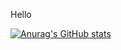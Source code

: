 Hello 


[![Anurag's GitHub stats](https://github-readme-stats.vercel.app/api?username=AlvinScrp)](https://github.com/anuraghazra/github-readme-stats)
